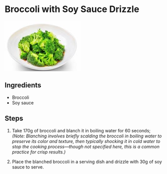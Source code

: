 # Broccoli with Soy Sauce Drizzle

![Broccoli with Soy Sauce Drizzle](../../images/%E6%B5%87%E6%B1%81%E8%A5%BF%E5%85%B0%E8%8A%B1.jpg)

## Ingredients

- Broccoli
- Soy sauce

## Steps

1. Take 170g of broccoli and blanch it in boiling water for 60 seconds;  
   *(Note: Blanching involves briefly scalding the broccoli in boiling water to preserve its color and texture, then typically shocking it in cold water to stop the cooking process—though not specified here, this is a common practice for crisp results.)*

2. Place the blanched broccoli in a serving dish and drizzle with 30g of soy sauce to serve.